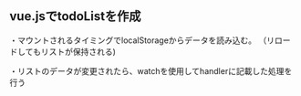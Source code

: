 ## vue.jsでtodoListを作成

・マウントされるタイミングでlocalStorageからデータを読み込む。
（リロードしてもリストが保持される)

・リストのデータが変更されたら、watchを使用してhandlerに記載した処理を行う
